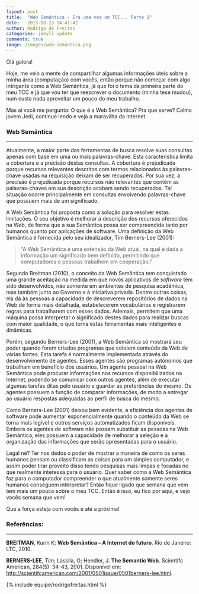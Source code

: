 ```yaml
---
layout: post
title:  "Web Semântica - Era uma vez um TCC... Parte 1"
date:   2015-08-23 14:41:42
author: Rodrigo de Freitas
categories: jekyll update
comments: true
image: /images/web-semantica.png
---
```


Olá galera!

Hoje, me veio a mente de compartilhar algumas informações úteis sobre a minha área (computação) com vocês, então porque não começar com algo intrigante como a Web Semântica, já que foi o tema da primeira parte do meu TCC e já que vou ter que reescrever o documento (minha tese mudou), num custa nada aproveitar um pouco do meu trabalho. 

Mas aí você me pergunta: O que é a Web Semântica? Pra que serve? Calma jovem Jedi, continue lendo e veja a maravilha da Internet.

### Web Semântica ###
---

Atualmente, a maior parte das ferramentas de busca resolve suas consultas apenas com base em uma ou mais palavras-chave. Esta característica limita a cobertura e a precisão destas consultas. A cobertura é prejudicada porque recursos relevantes descritos com termos relacionados às palavras-chave usadas na requisição deixam de ser recuperados. Por sua vez, a precisão é prejudicada porque recursos não relevantes que contém as palavras-chaves em sua descrição acabam sendo recuperados. Tal situação ocorre principalmente em consultas envolvendo palavras-chave que possuem mais de um significado.

A Web Semântica foi proposta como a solução para resolver estas limitações. O seu objetivo é melhorar a descrição dos recursos oferecidos na Web, de forma que a sua Semântica possa ser compreendida tanto por humanos quanto por aplicações de software. Uma definição da Web Semântica é fornecida pelo seu idealizador, Tim Berners-Lee (2001):

>“A Web Semântica é uma extensão da Web atual, na qual é dada a informação um significado bem definido, permitindo que computadores e pessoas trabalhem em cooperação.”

Segundo Breitman (2010), o conceito da Web Semântica tem conquistado uma grande aceitação na medida em que novos aplicativos de *software* têm sido desenvolvidos, não somente em ambientes de pesquisa acadêmica, mas também junto ao Governo e à iniciativa privada. Dentre outras coisas, ela dá às pessoas a capacidade de descreverem repositórios de dados na Web de forma mais detalhada, estabelecerem vocabulários e registrarem regras para trabalharem com esses dados. Ademais, permitem que uma máquina possa interpretar o significado destes dados para realizar buscas com maior qualidade, o que torna estas ferramentas mais inteligentes e dinâmicas.

Porém, segundo Berners-Lee (2001), a Web Semântica só mostrará seu poder quando forem criados programas que coletem conteúdo da Web de várias fontes. Esta tarefa é normalmente implementada através do desenvolvimento de agentes. Esses agentes são programas autônomos que trabalham em benefício dos usuários. Um agente pessoal na Web Semântica pode procurar informações nos recursos disponibilizados na Internet, podendo se comunicar com outros agentes, além de executar algumas tarefas ditas pelo usuário e guardar as preferências do mesmo. Os agentes possuem a função de comparar informações, de modo a entregar ao usuário respostas adequadas ao perfil de busca do mesmo.

Como Berners-Lee (2001) deixou bem evidente, a eficiência dos agentes de software pode aumentar exponencialmente quando o conteúdo da Web se torna mais legível e outros serviços automatizados ficam disponíveis. Embora os agentes de software não possam substituir as pessoas na Web Semântica, eles possuem a capacidade de melhorar a seleção e a organização das informações que serão apresentadas para o usuário.

Legal né? Ter nos dedos o poder de mostrar a maneira de como os seres humanos pensam ou classificam as coisas para um simples computador, e assim poder tirar proveito disso tendo pesquisas mais limpas e focadas no que realmente interessa para o usuário. Quer saber como a Web Semântica faz para o computador compreender o que atualmente somente seres humanos conseguem interpretar? Então fique ligado que semana que vem tem mais um pouco sobre o meu TCC. Então é isso, eu fico por aqui, e vejo vocês semana que vem!

Que a força esteja com vocês e até a próxima!

### Referências: ###
---

**BREITMAN**, *Karin K*; **Web Semântica – A Internet do futuro**. Rio de Janeiro: LTC, 2010.

**BERNERS-LEE**, *Tim*; Lassila, O; Hendler, J. **The Semantic Web**. Scientifc American, 284(5): 34-43, 2001. Disponível em: http://scientifcamerican.com/2001/0501issue/0501berners-lee.html.

{% include equipe/rodrigofreitas.html %}
